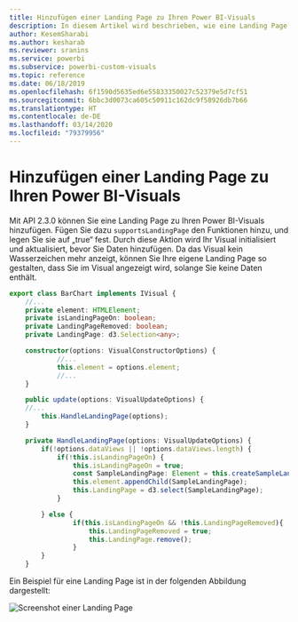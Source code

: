 ```yaml
---
title: Hinzufügen einer Landing Page zu Ihren Power BI-Visuals
description: In diesem Artikel wird beschrieben, wie eine Landing Page zu Power BI-Visuals hinzugefügt werden kann.
author: KesemSharabi
ms.author: kesharab
ms.reviewer: sranins
ms.service: powerbi
ms.subservice: powerbi-custom-visuals
ms.topic: reference
ms.date: 06/18/2019
ms.openlocfilehash: 6f1590d5635ed6e55833350027c52379e5d7cf51
ms.sourcegitcommit: 6bbc3d0073ca605c50911c162dc9f58926db7b66
ms.translationtype: HT
ms.contentlocale: de-DE
ms.lasthandoff: 03/14/2020
ms.locfileid: "79379956"
---
```

# <a name="add-a-landing-page-to-your-power-bi-visuals"></a>Hinzufügen einer Landing Page zu Ihren Power BI-Visuals

Mit API 2.3.0 können Sie eine Landing Page zu Ihren Power BI-Visuals hinzufügen. Fügen Sie dazu `supportsLandingPage` den Funktionen hinzu, und legen Sie sie auf „true“ fest. Durch diese Aktion wird Ihr Visual initialisiert und aktualisiert, bevor Sie Daten hinzufügen. Da das Visual kein Wasserzeichen mehr anzeigt, können Sie Ihre eigene Landing Page so gestalten, dass Sie im Visual angezeigt wird, solange Sie keine Daten enthält.

```typescript
export class BarChart implements IVisual {
    //...
    private element: HTMLElement;
    private isLandingPageOn: boolean;
    private LandingPageRemoved: boolean;
    private LandingPage: d3.Selection<any>;

    constructor(options: VisualConstructorOptions) {
            //...
            this.element = options.element;
            //...
    }

    public update(options: VisualUpdateOptions) {
    //...
        this.HandleLandingPage(options);
    }

    private HandleLandingPage(options: VisualUpdateOptions) {
        if(!options.dataViews || !options.dataViews.length) {
            if(!this.isLandingPageOn) {
                this.isLandingPageOn = true;
                const SampleLandingPage: Element = this.createSampleLandingPage(); //create a landing page
                this.element.appendChild(SampleLandingPage);
                this.LandingPage = d3.select(SampleLandingPage);
            }

        } else {
                if(this.isLandingPageOn && !this.LandingPageRemoved){
                    this.LandingPageRemoved = true;
                    this.LandingPage.remove();
                }
        }
    }
```

Ein Beispiel für eine Landing Page ist in der folgenden Abbildung dargestellt:

![Screenshot einer Landing Page](media/landing-page/app-landing-page.png)
